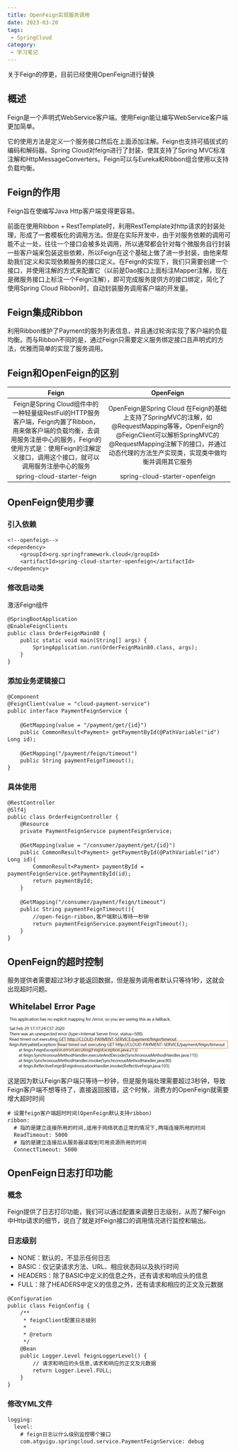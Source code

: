 ```yaml
---
title: OpenFeign实现服务调用
date: 2023-03-20
tags:
 - SpringCloud
category:
 - 学习笔记
---
```

关于Feign的停更，目前已经使用OpenFeign进行替换

## 概述

Feign是一个声明式WebService客户端。使用Feign能让编写WebService客户端更加简单。

它的使用方法是定义一个服务接口然后在上面添加注解。Feign也支持可插拔式的编码和解码器。Spring Cloud对feign进行了封装，使其支持了Spring MVC标准注解和HttpMessageConverters。Feign可以与Eureka和Ribbon组合使用以支持负载均衡。

## Feign的作用

Feign旨在使编写Java Http客户端变得更容易。

前面在使用Ribbon + RestTemplate时，利用RestTemplate对http请求的封装处理，形成了一套模板化的调用方法。但是在实际开发中，由于对服务依赖的调用可能不止一处，往往一个接口会被多处调用，所以通常都会针对每个微服务自行封装一些客户端来包装这些依赖，所以Feign在这个基础上做了进一步封装，由他来帮助我们定义和实现依赖服务的接口定义。在Feign的实现下，我们只需要创建一个接口，并使用注解的方式来配置它（以前是Dao接口上面标注Mapper注解，现在是微服务接口上标注一个Feign注解），即可完成服务提供方的接口绑定，简化了使用Spring Cloud Ribbon时，自动封装服务调用客户端的开发量。

## Feign集成Ribbon

利用Ribbon维护了Payment的服务列表信息，并且通过轮询实现了客户端的负载均衡。而与Ribbon不同的是，通过Feign只需要定义服务绑定接口且声明式的方法，优雅而简单的实现了服务调用。

## Feign和OpenFeign的区别

|                            Feign                             |                          OpenFeign                           |
| :----------------------------------------------------------: | :----------------------------------------------------------: |
| Feign是Spring Cloud组件中的一种轻量级RestFul的HTTP服务客户端，Feign内置了Ribbon，用来做客户端的负载均衡，去调用服务注册中心的服务，Feign的使用方式是：使用Feign的注解定义接口，调用这个接口，就可以调用服务注册中心的服务 | OpenFeign是Spring Cloud 在Feign的基础上支持了SpringMVC的注解，如@RequestMapping等等，OpenFeign的@FeignClient可以解析SpringMVC的@RequestMapping注解下的接口，并通过动态代理的方法生产实现类，实现类中做均衡并调用其它服务 |
|                  spring-cloud-starter-feign                  |                spring-cloud-starter-openfeign                |

## OpenFeign使用步骤

### 引入依赖

```
<!--openfeign-->
<dependency>
    <groupId>org.springframework.cloud</groupId>
    <artifactId>spring-cloud-starter-openfeign</artifactId>
</dependency>
```

### 修改启动类

激活Feign组件

```
@SpringBootApplication
@EnableFeignClients
public class OrderFeignMain80 {
    public static void main(String[] args) {
        SpringApplication.run(OrderFeignMain80.class, args);
    }
}
```

### 添加业务逻辑接口

```
@Component
@FeignClient(value = "cloud-payment-service")
public interface PaymentFeignService {

    @GetMapping(value = "/payment/get/{id}")
    public CommonResult<Payment> getPaymentById(@PathVariable("id") Long id);

    @GetMapping("/payment/feign/timeout")
    public String paymentFeignTimeout();
}
```

### 具体使用

```
@RestController
@Slf4j
public class OrderFeignController {
    @Resource
    private PaymentFeignService paymentFeignService;

    @GetMapping(value = "/consumer/payment/get/{id}")
    public CommonResult<Payment> getPaymentById(@PathVariable("id") Long id){
        CommonResult<Payment> paymentById = paymentFeignService.getPaymentById(id);
        return paymentById;
    }

    @GetMapping("/consumer/payment/feign/timeout")
    public String paymentFeignTimeout(){
        //open-feign-ribbon,客户端默认等待一秒钟
        return paymentFeignService.paymentFeignTimeout();
    }
}
```

## OpenFeign的超时控制

服务提供者需要超过3秒才能返回数据，但是服务调用者默认只等待1秒，这就会出现超时问题。

![image-20200408191254551](./images/image-20200408191254551.png)

这是因为默认Feign客户端只等待一秒钟，但是服务端处理需要超过3秒钟，导致Feign客户端不想等待了，直接返回报错，这个时候，消费方的OpenFeign就需要增大超时时间

```
# 设置feign客户端超时时间(OpenFeign默认支持ribbon)
ribbon:
  # 指的是建立连接所用的时间,适用于网络状态正常的情况下,两端连接所用的时间
  ReadTimeout: 5000
  # 指的是建立连接后从服务器读取到可用资源所用的时间
  ConnectTimeout: 5000
```



## OpenFeign日志打印功能

### 概念

Feign提供了日志打印功能，我们可以通过配置来调整日志级别，从而了解Feign中Http请求的细节，说白了就是对Feign接口的调用情况进行监控和输出。

### 日志级别

- NONE：默认的，不显示任何日志
- BASIC：仅记录请求方法、URL、相应状态码以及执行时间
- HEADERS：除了BASIC中定义的信息之外，还有请求和响应头的信息
- FULL：除了HEADERS中定义的信息之外，还有请求和相应的正文及元数据

```
@Configuration
public class FeignConfig {
    /**
     * feignClient配置日志级别
     *
     * @return
     */
    @Bean
    public Logger.Level feignLoggerLevel() {
        // 请求和响应的头信息,请求和响应的正文及元数据
        return Logger.Level.FULL;
    }
}
```

### 修改YML文件

```
logging:
  level:
    # feign日志以什么级别监控哪个接口
    com.atguigu.springcloud.service.PaymentFeignService: debug
```

